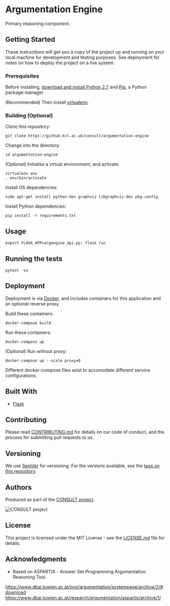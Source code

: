 # Argumentation Engine

Primary reasoning component.

## Getting Started

These instructions will get you a copy of the project up and running on your local machine for development and testing purposes. See deployment for notes on how to deploy the project on a live system.

### Prerequisites

Before installing, [download and install Python 2.7](https://www.python.org/download/releases/2.7/) and [Pip](https://pip.pypa.io/en/stable/installing/), a Python package manager.

(Recommended) Then install [virtualenv](https://virtualenv.pypa.io/en/stable/installation/).

### Building (Optional)

Clone this repository:

```
git clone https://github.kcl.ac.uk/consult/argumentation-engine
```

Change into the directory:

```
cd argumentation-engine
```

(Optional) Initialise a virtual environment, and activate:

```
virtualenv env
. env/bin/activate
```

Install OS dependencies:

```
sudo apt-get install python-dev graphviz libgraphviz-dev pkg-config
```

Install Python dependencies:

```
pip install -r requirements.txt
```

## Usage

```
export FLASK_APP=argengine_api.py; flask run
```

## Running the tests

```
pytest -vv
```

## Deployment

Deployment is via [Docker](https://docs.docker.com/compose/install/), and includes containers for this application and an optional reverse proxy.

Build these containers:

```
docker-compose build
```

Run these containers:

```
docker-compose up
```

(Optional) Run without proxy:

```
docker-compose up --scale proxy=0
```

Different docker-compose files exist to accomodate different service configurations.

## Built With

* [Flask](http://flask.pocoo.org/)

## Contributing

Please read [CONTRIBUTING.md](CONTRIBUTING.md) for details on our code of conduct, and the process for submitting pull requests to us.

## Versioning

We use [SemVer](http://semver.org/) for versioning. For the versions available, see the [tags on this repository](https://github.com/martinchapman/argumentation-engine/tags).

## Authors

Produced as part of the [CONSULT project](https://consult.kcl.ac.uk/).

![CONSULT project](https://consult.kcl.ac.uk/wp-content/uploads/sites/214/2017/12/overview-consult-768x230.png "CONSULT project")

## License

This project is licensed under the MIT License - see the [LICENSE.md](LICENSE.md) file for details.

## Acknowledgments

* Based on ASPARTIX - Answer Set Programming Argumentation Reasoning Tool.

https://www.dbai.tuwien.ac.at/proj/argumentation/systempage/archive/2/#download
https://www.dbai.tuwien.ac.at/research/argumentation/aspartix/archive/1/
